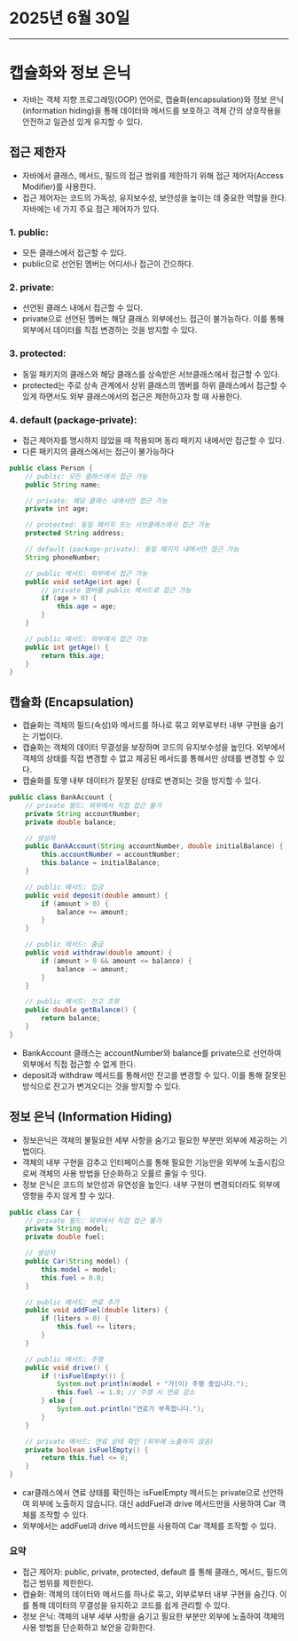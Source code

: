 # 2025년 6월 30일


---

# 캡슐화와 정보 은닉

- 자바는 객체 지향 프로그래밍(OOP) 언어로, 캡슐화(encapsulation)와 정보 은닉(information hiding)을 통해 데이터와 메서드를 보호하고 객체 간의 상호작용을 안전하고 일관성 있게 유지할 수 있다.


## 접근 제한자

- 자바에서 클래스, 메서드, 필드의 접근 범위를 제한하기 위해 접근 제어자(Access Modifier)를 사용한다.
- 접근 제어자는 코드의 가독성, 유지보수성, 보안성을 높이는 데 중요한 역할을 한다. 자바에는 네 가지 주요 접근 제어자가 있다.

### 1. public:
   - 모든 클래스에서 접근할 수 있다.
   - public으로 선언된 멤버는 어디서나 접근이 간으하다.
### 2. private:
   - 선언된 클래스 내에서 접근할 수 있다.
   - private으로 선언된 멤버는 해당 클래스 외부에선느 접근이 불가능하다. 이를 통해 외부에서 데이터를 직접 변경하는 것을 방지할 수 있다.
### 3. protected:
   - 동일 패키지의 클래스와 해당 클래스를 상속받은 서브클래스에서 접근할 수 있다.
   - protected는 주로 상속 관계에서 상위 클래스의 멤버를 하위 클래스에서 접근할 수 있게 하면서도 외부 클래스에서의 접근은 제한하고자 할 때 사용한다.
### 4. default (package-private):
   - 접근 제어자를 명시하지 않았을 때 적용되며 동리 패키지 내에서만 접근할 수 있다.
   - 다른 패키지의 클래스에서는 접근이 불가능하다
```java
public class Person {
    // public: 모든 클래스에서 접근 가능
    public String name;

    // private: 해당 클래스 내에서만 접근 가능
    private int age;

    // protected: 동일 패키지 또는 서브클래스에서 접근 가능
    protected String address;

    // default (package-private): 동일 패키지 내에서만 접근 가능
    String phoneNumber;

    // public 메서드: 외부에서 접근 가능
    public void setAge(int age) {
        // private 멤버를 public 메서드로 접근 가능
        if (age > 0) {
            this.age = age;
        }
    }

    // public 메서드: 외부에서 접근 가능
    public int getAge() {
        return this.age;
    }
}
```

## 캡슐화 (Encapsulation)

- 캡슐화는 객체의 필드(속성)와 메서드를 하나로 묶고 외부로부터 내부 구현을 숨기는 기법이다.
- 캡슐화는 객체의 데이터 무결성을 보장하며 코드의 유지보수성을 높인다. 외부에서 객체의 상태를 직접 변경할 수 없고 제공된 메서드를 통해서만 상태를 변경할 수 있다.
- 캡슐화를 토앻 내부 데이터가 잘못된 상태로 변경되는 것을 방지할 수 있다.
```java
public class BankAccount {
    // private 필드: 외부에서 직접 접근 불가
    private String accountNumber;
    private double balance;

    // 생성자
    public BankAccount(String accountNumber, double initialBalance) {
        this.accountNumber = accountNumber;
        this.balance = initialBalance;
    }

    // public 메서드: 입금
    public void deposit(double amount) {
        if (amount > 0) {
            balance += amount;
        }
    }

    // public 메서드: 출금
    public void withdraw(double amount) {
        if (amount > 0 && amount <= balance) {
            balance -= amount;
        }
    }

    // public 메서드: 잔고 조회
    public double getBalance() {
        return balance;
    }
}
```
 - BankAccount 클래스는 accountNumber와 balance를 private으로 선언하여 외부에서 직접 접근할 수 없게 한다.
 - deposit과 withdraw 메서드를 통해서만 잔고를 변경할 수 있다. 이를 통해 잘못된 방식으로 잔고가 변겨오디는 것을 방지할 수 있다.

## 정보 은닉 (Information Hiding)

- 정보은닉은 객체의 불필요한 세부 사항을 숨기고 필요한 부분만 외부에 제공하는 기법이다.
- 객체의 내부 구현을 감추고 인터페이스를 통해 필요한 기능만을 외부에 노출시킴으로써 객체의 사용 방법을 단순화하고 오률르 줄일 수 잇다.
- 정보 은닉은 코드의 보안성과 유연성을 높인다. 내부 구현이 변경되더라도 외부에 영향을 주지 않게 할 수 있다.
```java
public class Car {
    // private 필드: 외부에서 직접 접근 불가
    private String model;
    private double fuel;

    // 생성자
    public Car(String model) {
        this.model = model;
        this.fuel = 0.0;
    }

    // public 메서드: 연료 추가
    public void addFuel(double liters) {
        if (liters > 0) {
            this.fuel += liters;
        }
    }

    // public 메서드: 주행
    public void drive() {
        if (!isFuelEmpty()) {
            System.out.println(model + "가(이) 주행 중입니다.");
            this.fuel -= 1.0; // 주행 시 연료 감소
        } else {
            System.out.println("연료가 부족합니다.");
        }
    }

    // private 메서드: 연료 상태 확인 (외부에 노출하지 않음)
    private boolean isFuelEmpty() {
        return this.fuel <= 0;
    }
}
```
 - car클래스에서 연료 상태를 확인하는 isFuelEmpty 메서드는 private으로 선언하여 외부에 노출하지 않습니다. 대신 addFuel과 drive 메서드만을 사용하여 Car 객체를 조작할 수 있다.
 - 외부에서는 addFuel과 drive 메서드만을 사용하여 Car 객체를 조작할 수 있다.


### 요약
 - 접근 제어자: public, private, protected, default 를 통해 클래스, 메서드, 필드의 접근 범위를 제한한다.
 - 캡슐화: 객체의 데이터와 메서드를 하나로 묶고, 외부로부터 내부 구현을 숨긴다. 이를 통해 데이터의 무결성을 유지하고 코드를 쉽게 관리할 수 있다.
 - 정보 은닉: 객체의 내부 세부 사항을 숨기고 필요한 부분만 외부에 노출하여 객체의 사용 방법을 단순화하고 보안을 강화한다.
